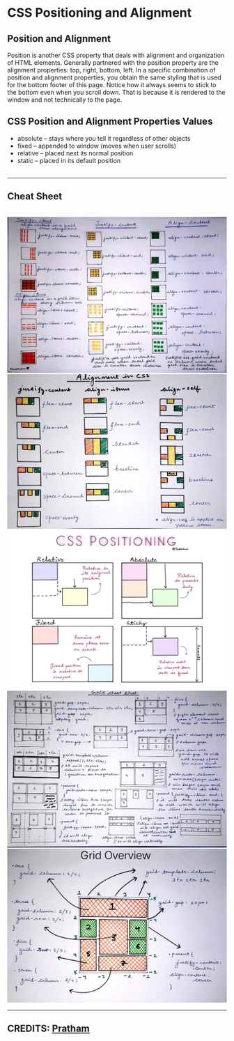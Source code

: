# CSS Positioning and Alignment

## Position and Alignment

Position is another CSS property that deals with alignment and organization of HTML elements. Generally partnered with the position property are the alignment properties: top, right, bottom, left. In a specific combination of position and alignment properties, you obtain the same styling that is used for the bottom footer of this page. Notice how it always seems to stick to the bottom even when you scroll down. That is because it is rendered to the window and not technically to the page.

## CSS Position and Alignment Properties Values

- absolute – stays where you tell it regardless of other objects
- fixed – appended to window (moves when user scrolls)
- relative – placed next its normal position
- static – placed in its default position
  <br>
  <br>

---

## Cheat Sheet

<br>

<img src="./images/justify-align-content.jpg" >
<img src="./images/alignment-css.jpg" >
<img src="./images/css-positioning.jpg" >
<img src="./images/grid-cheatsheet.jpg" >
<img src="./images/grid-overview.jpg" >

---

## CREDITS: [Pratham](https://www.linkedin.com/in/pratham-abb051175/)
